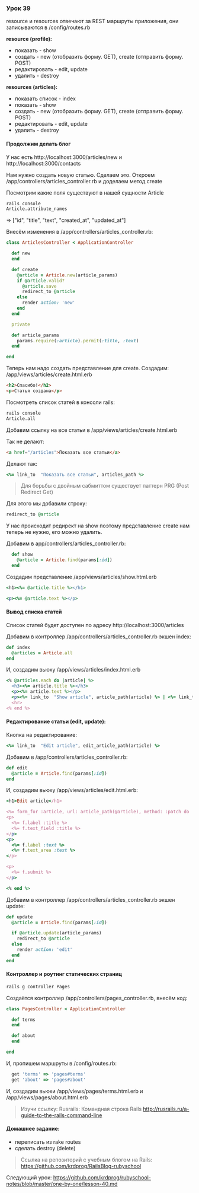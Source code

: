 ### Урок 39

resource и resources отвечают за REST маршруты приложения, они записываются в /config/routes.rb

**resource (profile):**

- показать - show
- создать - new (отобразить форму. GET), create (отправить форму. POST)
- редактировать - edit, update
- удалить - destroy

**resources (articles):**

- показать список - index
- показать - show
- создать - new (отобразить форму. GET), create (отправить форму. POST)
- редактировать - edit, update
- удалить - destroy

#### Продолжим делать блог

У нас есть http://localhost:3000/articles/new и http://localhost:3000/contacts

Нам нужно создать новую статью. Сделаем это. Откроем /app/controllers/articles_controller.rb и доделаем метод create

Посмотрим какие поля существуют в нашей сущности Article
```bash
rails console
Article.attribute_names
```
=> ["id", "title", "text", "created_at", "updated_at"]

Внесём изменения в /app/controllers/articles_controller.rb:

```ruby
class ArticlesController < ApplicationController

  def new
  end

  def create
    @article = Article.new(article_params)
    if @article.valid?
      @article.save
      redirect_to @article
    else
      render action: 'new'
    end
  end

  private

  def article_params
    params.require(:article).permit(:title, :text)
  end

end
```
Теперь нам надо создать представление для create. Создадим: /app/views/articles/create.html.erb

```html
<h2>Спасибо!</h2>
<p>Статья создана</p>
```

Посмотреть список статей в консоли rails:
```bash
rails console
Article.all
```

Добавим ссылку на все статьи в /app/views/articles/create.html.erb

Так не делают:
```html
<a href="/articles">Показать все статьи</a>
```
Делают так:
```ruby
<%= link_to  "Показать все статьи", articles_path %>
```

> Для борьбы с двойным сабмиттом существует паттерн PRG (Post Redirect Get)

Для этого мы добавили строку:
```ruby
redirect_to @article
```
У нас происходит редирект на show поэтому представление create нам теперь не нужно, его можно удалить.

Добавим в app/controllers/articles_controller.rb:
```ruby
  def show
    @article = Article.find(params[:id])
  end
```

Создадим представление /app/views/articles/show.html.erb

```ruby
<h1><%= @article.title %></h1>

<p><%= @article.text %></p>
```

#### Вывод списка статей

Список статей будет доступен по адресу http://localhost:3000/articles

Добавим в контроллер /app/controllers/articles_controller.rb экшен index:

```ruby
def index
  @articles = Article.all
end
```

И, создадим вьюху /app/views/articles/index.html.erb

```ruby
<% @articles.each do |article| %>
  <h3><%= article.title %></h3>
  <p><%= article.text %></p>
  <p><%= link_to  "Show article", article_path(article) %> | <%= link_to  "Edit article", edit_article_path(article) %></p>
  <hr>
<% end %>
```

#### Редактирование статьи (edit, update):

Кнопка на редактирование:

```ruby
<%= link_to  "Edit article", edit_article_path(article) %>
```

Добавим в /app/controllers/articles_controller.rb:
```ruby
def edit
  @article = Article.find(params[:id])
end
```
И, создадим вьюху /app/views/articles/edit.html.erb:
```ruby
<h1>Edit article</h1>

<%= form_for :article, url: article_path(@article), method: :patch do |f| %>
<p>
  <%= f.label :title %>
  <%= f.text_field :title %>
</p>
<p>
  <%= f.label :text %>
  <%= f.text_area :text %>
</p>

<p>
  <%= f.submit %>
</p>

<% end %>
```

Добавим в контроллер /app/controllers/articles_controller.rb экшен update:

```ruby
def update
  @article = Article.find(params[:id])

  if @article.update(article_params)
    redirect_to @article
  else
    render action: 'edit'
  end
end
```

#### Контроллер и роутинг статических страниц

```bash
rails g controller Pages
```
Создаётся контроллер /app/controllers/pages_controller.rb, внесём код:
```ruby
class PagesController < ApplicationController

  def terms
  end

  def about
  end

end
```

И, пропишем маршруты в /config/routes.rb:

```ruby
  get 'terms' => 'pages#terms'
  get 'about' => 'pages#about'
```

И, создадим вьюхи /app/views/pages/terms.html.erb и /app/views/pages/about.html.erb

> Изучи ссылку: Rusrails: Командная строка Rails
> http://rusrails.ru/a-guide-to-the-rails-command-line

#### Домашнее задание:
- переписать из rake routes
- сделать destroy (delete)

> Ссылка на репозиторий с учебным блогом на Rails:
> https://github.com/krdprog/RailsBlog-rubyschool

Следующий урок: https://github.com/krdprog/rubyschool-notes/blob/master/one-by-one/lesson-40.md
